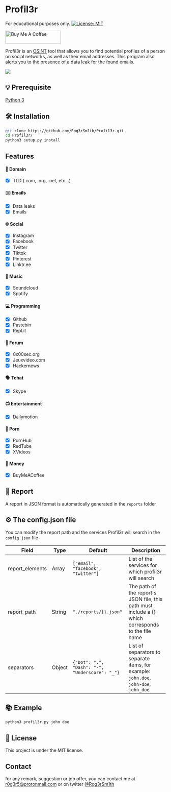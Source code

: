 # Profil3r

For educational purposes only.
[![License: MIT](https://img.shields.io/badge/License-MIT-yellow.svg)](https://opensource.org/licenses/MIT)

<a href="https://www.buymeacoffee.com/givocefo" target="_blank"><img src="https://cdn.buymeacoffee.com/buttons/default-orange.png" alt="Buy Me A Coffee" height="41" width="174"></a>

Profil3r is an [OSINT](https://en.wikipedia.org/wiki/Open-source_intelligence) tool that allows you to find potential profiles of a person on social networks, as well as their email addresses. This program also alerts you to the presence of a data leak for the found emails.

![](https://i.imgur.com/hzmfCg0.gif)
## 💡 Prerequisite
[Python 3](https://www.python.org/)

## 🛠️ Installation
```bash
git clone https://github.com/Rog3rSm1th/Profil3r.git
cd Profil3r/
python3 setup.py install
```
## Features

#### 📙 Domain
- [x] TLD (.com, .org, .net, etc...)

#### ✉️ Emails 
- [x] Data leaks
- [x] Emails

#### 🌐 Social
- [x] Instagram
- [x] Facebook
- [x] Twitter
- [x] Tiktok
- [x] Pinterest
- [x] Linktr.ee

#### 🎵 Music

- [x] Soundcloud
- [x] Spotify

#### ‍💻 Programming

- [x] Github
- [x] Pastebin
- [x] Repl.it

#### 💬 Forum

- [x] 0x00sec.org
- [x] Jeuxvideo.com
- [x] Hackernews

#### 🗣️ Tchat

- [x] Skype

#### 📺 Entertainment

- [x] Dailymotion

#### 🚫 Porn

- [x] PornHub
- [x] RedTube
- [x] XVideos

#### 💸 Money

- [x] BuyMeACoffee

## 📖 Report

A report in JSON format is automatically generated in the `reports` folder

## ⚙️ The config.json file 

You can modify the report path and the services Profil3r will search in the `config.json` file

| Field | Type | Default | Description |
|-----------------|--------|------------------------------------|-----------------------------------------------------------------------------------------------------|
| report_elements | Array | `["email", "facebook", "twitter"]` | List of the services for which profil3r will search |
| report_path | String | `"./reports/{}.json"` | The path of the report's JSON file, this path must include a {} which corresponds to the file name |
separators |Object|`{"Dot": ".", "Dash": "-", "Underscore": "_"}`| List of separators to separate items, for example: `john.doe`, `john-doe`, `john_doe`|

## 📚 Example

```bash
python3 profil3r.py john doe
```

## 📝 License

This project is under the MIT license.

## Contact 

for any remark, suggestion or job offer, you can contact me at r0g3r5@protonmail.com or on twitter [@Rog3rSm1th](https://twitter.com/Rog3rSm1th)